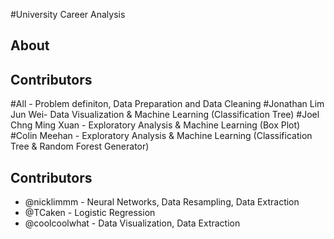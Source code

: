#University Career Analysis

## About


## Contributors
#All - Problem definiton, Data Preparation and Data Cleaning
#Jonathan Lim Jun Wei- Data Visualization & Machine Learning (Classification Tree)
#Joel Chng Ming Xuan - Exploratory Analysis & Machine Learning (Box Plot)
#Colin Meehan - Exploratory Analysis & Machine Learning (Classification Tree & Random Forest Generator)


## Contributors

- @nicklimmm - Neural Networks, Data Resampling, Data Extraction
- @TCaken - Logistic Regression
- @coolcoolwhat - Data Visualization, Data Extraction
